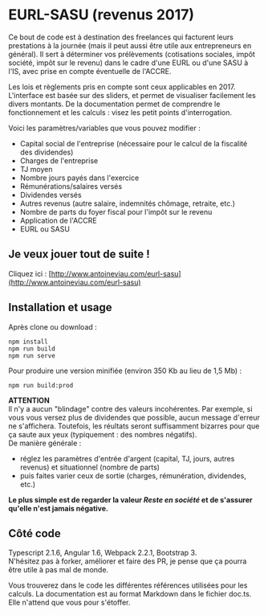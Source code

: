 # EURL-SASU (revenus 2017)

Ce bout de code est à destination des freelances qui facturent leurs prestations à la journée (mais il peut aussi être utile aux entrepreneurs en général). Il sert à déterminer vos prélèvements (cotisations sociales, impôt société, impôt sur le revenu) dans le cadre d'une EURL ou d'une SASU à l'IS, avec prise en compte éventuelle de l'ACCRE.

Les lois et règlements pris en compte sont ceux applicables en 2017. L'interface est basée sur des sliders, et permet de visualiser facilement les divers montants. De la documentation permet de comprendre le fonctionnement et les calculs : visez les petit points d'interrogation.

Voici les paramètres/variables que vous pouvez modifier :

- Capital social de l'entreprise (nécessaire pour le calcul de la fiscalité des dividendes)
- Charges de l'entreprise
- TJ moyen
- Nombre jours payés dans l'exercice
- Rémunérations/salaires versés
- Dividendes versés
- Autres revenus (autre salaire, indemnités chômage, retraite, etc.)
- Nombre de parts du foyer fiscal pour l'impôt sur le revenu
- Application de l'ACCRE
- EURL ou SASU

## Je veux jouer tout de suite !

Cliquez ici : [http://www.antoineviau.com/eurl-sasu](http://www.antoineviau.com/eurl-sasu)

## Installation et usage

Après clone ou download :

    npm install
    npm run build
    npm run serve

Pour produire une version minifiée (environ 350 Kb au lieu de 1,5 Mb) :

    npm run build:prod

**ATTENTION**  
Il n'y a aucun "blindage" contre des valeurs incohérentes. Par exemple, si vous vous versez plus de dividendes que possible, aucun message d'erreur ne s'affichera. Toutefois, les réultats seront suffisamment bizarres pour que ça saute aux yeux (typiquement : des nombres négatifs).  
De manière générale :

- réglez les paramètres d'entrée d'argent (capital, TJ, jours, autres revenus) et situationnel (nombre de parts)
- puis faites varier ceux de sortie (charges, rémunération, dividendes, etc.)

**Le plus simple est de regarder la valeur _Reste en société_ et de s'assurer qu'elle n'est jamais négative.**

## Côté code

Typescript 2.1.6, Angular 1.6, Webpack 2.2.1, Bootstrap 3.  
N'hésitez pas à forker, améliorer et faire des PR, je pense que ça pourra être utile à pas mal de monde.

Vous trouverez dans le code les différentes références utilisées pour les calculs. La documentation est au format Markdown dans le fichier doc.ts. Elle n'attend que vous pour s'étoffer.
